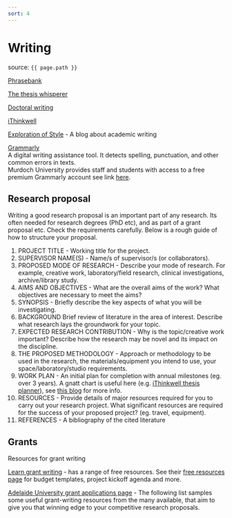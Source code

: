 ```yaml
---
sort: 4
---
```


# Writing

source: `{{ page.path }}`



[Phrasebank](http://www.phrasebank.manchester.ac.uk/)

[The thesis whisperer](https://thesiswhisperer.com/)

[Doctoral writing](https://doctoralwriting.wordpress.com/)

[iThinkwell](https://www.ithinkwell.com.au/)

[Exploration of Style](https://explorationsofstyle.com/) - A blog about academic writing

[Grammarly](https://www.grammarly.com/)     
A digital writing assistance tool. It detects spelling, punctuation, and other common errors in texts.    
Murdoch University provides staff and students with access to a free premium Grammarly account see link [here](https://www.murdoch.edu.au/mymurdoch/support-advice/learning-study/online-resources).

## Research proposal

Writing a good research proposal is an important part of any research. Its often needed for research degrees (PhD etc), and as part of a grant proposal etc. Check the requirements carefully. Below is a rough guide of how to structure your proposal.

1. PROJECT TITLE - Working title for the project.
2. SUPERVISOR NAME(S) - Name/s of supervisor/s (or collaborators).
3. PROPOSED MODE OF RESEARCH - Describe your mode of research. For example, creative work, laboratory/field
research, clinical investigations, archive/library study.
4. AIMS AND OBJECTIVES - What are the overall aims of the work? What objectives are necessary to meet the aims?
5. SYNOPSIS - Briefly describe the key aspects of what you will be investigating.
6. BACKGROUND Brief review of literature in the area of interest. Describe what research lays the groundwork for your topic.
7. EXPECTED RESEARCH CONTRIBUTION - Why is the topic/creative work important? Describe how the research may be novel and its impact on the discipline.
8. THE PROPOSED METHODOLOGY - Approach or methodology to be used in the research, the materials/equipment you intend to use, your space/laboratory/studio requirements.
9. WORK PLAN - An initial plan for completion with annual milestones (eg. over 3 years). A gnatt chart is useful here (e.g. [iThinkwell thesis planner](https://www.ithinkwell.com.au/resources/thesis-planner-moveable-tasks)), see [this blog](https://researchwhisperer.org/2011/09/13/gantt-chart/) for more info.
10. RESOURCES - Provide details of major resources required for you to carry out your research project. What significant resources are required for the success of your proposed project? (eg. travel, equipment).
11. REFERENCES - A bibliography of the cited literature

## Grants

Resources for grant writing

[Learn grant writing](https://www.learngrantwriting.org/) - has a range of free resources. See their [free resources page](https://www.learngrantwriting.org/free-grant-writing-resources) for budget templates, project kickoff agenda and more.

[Adelaide University grant applications page](https://www.adelaide.edu.au/research-services/funding-application-process/writing-grant-applications) - The following list samples some useful grant-writing resources from the many available, that aim to give you that winning edge to your competitive research proposals.
